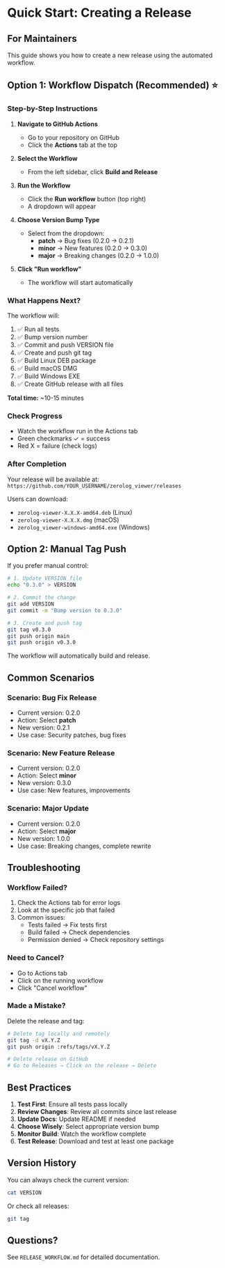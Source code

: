 # Quick Start: Creating a Release

## For Maintainers

This guide shows you how to create a new release using the automated workflow.

## Option 1: Workflow Dispatch (Recommended) ⭐

### Step-by-Step Instructions

1. **Navigate to GitHub Actions**
   - Go to your repository on GitHub
   - Click the **Actions** tab at the top

2. **Select the Workflow**
   - From the left sidebar, click **Build and Release**

3. **Run the Workflow**
   - Click the **Run workflow** button (top right)
   - A dropdown will appear

4. **Choose Version Bump Type**
   - Select from the dropdown:
     - **patch** → Bug fixes (0.2.0 → 0.2.1)
     - **minor** → New features (0.2.0 → 0.3.0)
     - **major** → Breaking changes (0.2.0 → 1.0.0)

5. **Click "Run workflow"**
   - The workflow will start automatically

### What Happens Next?

The workflow will:
1. ✅ Run all tests
2. ✅ Bump version number
3. ✅ Commit and push VERSION file
4. ✅ Create and push git tag
5. ✅ Build Linux DEB package
6. ✅ Build macOS DMG
7. ✅ Build Windows EXE
8. ✅ Create GitHub release with all files

**Total time:** ~10-15 minutes

### Check Progress

- Watch the workflow run in the Actions tab
- Green checkmarks ✓ = success
- Red X = failure (check logs)

### After Completion

Your release will be available at:
`https://github.com/YOUR_USERNAME/zerolog_viewer/releases`

Users can download:
- `zerolog-viewer-X.X.X-amd64.deb` (Linux)
- `zerolog-viewer-X.X.X.dmg` (macOS)
- `zerolog_viewer-windows-amd64.exe` (Windows)

## Option 2: Manual Tag Push

If you prefer manual control:

```bash
# 1. Update VERSION file
echo "0.3.0" > VERSION

# 2. Commit the change
git add VERSION
git commit -m "Bump version to 0.3.0"

# 3. Create and push tag
git tag v0.3.0
git push origin main
git push origin v0.3.0
```

The workflow will automatically build and release.

## Common Scenarios

### Scenario: Bug Fix Release
- Current version: 0.2.0
- Action: Select **patch**
- New version: 0.2.1
- Use case: Security patches, bug fixes

### Scenario: New Feature Release
- Current version: 0.2.0
- Action: Select **minor**
- New version: 0.3.0
- Use case: New features, improvements

### Scenario: Major Update
- Current version: 0.2.0
- Action: Select **major**
- New version: 1.0.0
- Use case: Breaking changes, complete rewrite

## Troubleshooting

### Workflow Failed?
1. Check the Actions tab for error logs
2. Look at the specific job that failed
3. Common issues:
   - Tests failed → Fix tests first
   - Build failed → Check dependencies
   - Permission denied → Check repository settings

### Need to Cancel?
- Go to Actions tab
- Click on the running workflow
- Click "Cancel workflow"

### Made a Mistake?
Delete the release and tag:
```bash
# Delete tag locally and remotely
git tag -d vX.Y.Z
git push origin :refs/tags/vX.Y.Z

# Delete release on GitHub
# Go to Releases → Click on the release → Delete
```

## Best Practices

1. **Test First**: Ensure all tests pass locally
2. **Review Changes**: Review all commits since last release
3. **Update Docs**: Update README if needed
4. **Choose Wisely**: Select appropriate version bump
5. **Monitor Build**: Watch the workflow complete
6. **Test Release**: Download and test at least one package

## Version History

You can always check the current version:
```bash
cat VERSION
```

Or check all releases:
```bash
git tag
```

## Questions?

See `RELEASE_WORKFLOW.md` for detailed documentation.
